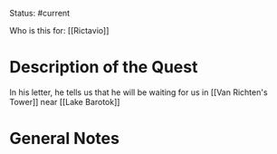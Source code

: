 Status: #current 

Who is this for: [[Rictavio]]
# Description of the Quest
In his letter, he tells us that he will be waiting for us in [[Van Richten's Tower]] near [[Lake Barotok]]
# General Notes
